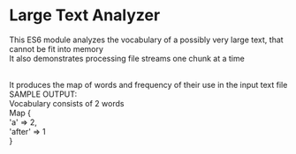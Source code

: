 # Large Text Analyzer

<p>
This ES6 module analyzes the vocabulary of a possibly very large text, that cannot be fit into memory
<br>
It also demonstrates processing file streams one chunk at a time
</p>

<br>
It produces the map of words and frequency of their use in the input text file

<br>
SAMPLE OUTPUT: 
<br>
Vocabulary consists of 2 words
<br>
Map {
  <br>
  'a' => 2,
  <br>
  'after' => 1
  <br>
}